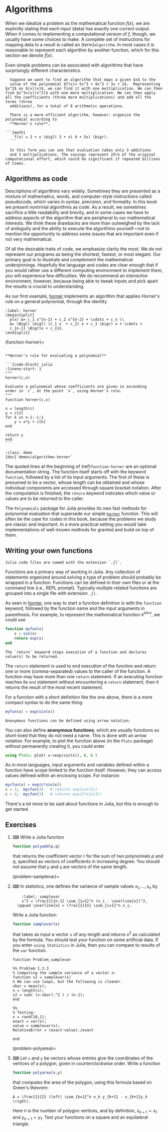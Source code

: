 # Algorithms

When we idealize a problem as the mathematical function $f(x)$, we are explicitly stating that each input (data) has exactly one correct output. When it comes to implementing a computational version of $f$, though, we usually have some choices to make. A complete set of instructions for mapping data to a result is called an {term}`algorithm`. In most cases it is reasonable to represent each algorithm by another function, which for this section we denote $\tilde{f}(x)$.

Even simple problems can be associated with algorithms that have surprisingly different characteristics.

````{proof:example}
  Suppose we want to find an algorithm that maps a given $x$ to the
  value of the polynomial $f(x)= 5x^3 + 4x^2 + 3x + 2$.  Representing $x^2$ as $(x)(x)$, we can find it with one multiplication. We can then find $x^3=(x)(x^2)$ with one more multiplication. We can then apply all the coefficients (three more multiplications) and add all the terms (three
  additions), for a total of 8 arithmetic operations.

  There is a more efficient algorithm, however: organize the polynomial according to
  **Horner's rule**,
  
```{math}
    f(x) = 2 + x \bigl( 3 + x( 4 + 5x) \bigr).
  ```

  In this form you can see that evaluation takes only 3 additions
  and 3 multiplications. The savings represent 25\% of the original computational effort, which could be significant if repeated billions of times.
````

## Algorithms as code

Descriptions of algorithms vary widely. Sometimes they are presented as a mixture of mathematics, words, and computer-style instructions called pseudocode, which varies in syntax, precision, and formality. In this book we present nontrivial algorithms as code.  As a result, we sometimes sacrifice a little readability and brevity, and in some cases we have to address aspects of the algorithm that are peripheral to our mathematical interests. We think these drawbacks are more than outweighed by the lack of ambiguity and the ability to execute the algorithms yourself—not to mention the opportunity to address some issues that are important even if not very mathematical.

Of all the desirable traits of code, we emphasize clarity the most. We do not represent our programs as being the shortest, fastest, or most elegant. Our primary goal is to illustrate and complement the mathematical underpinnings. Hopefully the language and codes are clear enough that if you would rather use a different computing environment to implement them, you will experience few difficulties. We do recommend an *interactive* environment, however, because being able to tweak inputs and pick apart the results is crucial to understanding.

As our first example, [horner](function-horner) implements an algorithm that applies Horner's rule on a general polynomial, through the identity

```{math}
:label: horner
\begin{split}
  p(x) &= c_1 x^{n-1} + c_2 x^{n-2} + \cdots + c_n \\
  &= \Bigl( \bigl( (c_1 x  + c_2) x + c_3 \bigr) x + \cdots +
  c_{n-1} \Bigr)x + c_{n}.
\end{split}
```

(function-horner)=

````{proof:function} horner

**Horner's rule for evaluating a polynomial**

```{code-block} julia
:lineno-start: 1
"""
horner(c,x)

Evaluate a polynomial whose coefficients are given in ascending
order in `c`, at the point `x`, using Horner's rule.
"""
function horner(c,x)

n = length(c)
y = c[n]
for k in n-1:-1:1
    y = x*y + c[k]
end

return y
end
```
````

```{sidebar} Demo
:class: demo
{doc}`demos/algorithms-horner`
```

The quoted lines at the beginning of {ref}`function-horner` are an optional documentation string. The function itself starts off with the keyword `function`, followed by a list of its input arguments. The first of these is presumed to be a vector, whose length can be obtained and whose individual components are accessed through square bracket notation. After the computation is finished, the `return` keyword indicates which value or values are to be returned to the caller.

The `Polynomials` package for Julia provides its own fast methods for polynomial evaluation that supersede our simple [`horner`](function-horner) function. This will often be the case for codes in this book, because the problems we study are classic and important. In a more practical setting you would take implementations of well-known methods for granted and build on top of them.

## Writing your own functions

```{margin}
Julia code files are named with the extension `.jl`.
```

Functions are a primary way of working in Julia. Any collection of statements organized around solving a type of problem should probably be wrapped in a function. Functions can be defined in their own files or at the command line (i.e., REPL prompt). Typically multiple related functions are grouped into a single file with extension `.jl`.

As seen in [horner](function-horner), one way to start a function definition is with the `function` keyword, followed by the function name and the input arguments in parenthesis. For example, to represent the mathematical function $e^{\sin x}$, we could use

``` julia
function myfun(x)
    s = sin(x)
    return exp(s)
end
```

```{margin}
The `return` keyword stops execution of a function and declares value(s) to be returned.
```

The `return` statement is used to end execution of the function and return one or more (comma-separated) values to the caller of the function. A function may have more than one `return` statement. If an executing function reaches its `end` statement without encountering a `return` statement, then it returns the result of the most recent statement.

For a function with a short definition like the one above, there is a more compact syntax to do the same thing:

``` julia
myfun(x) = exp(sin(x))
```

```{margin}
Anonymous functions can be defined using arrow notation.
```

You can also define **anonymous functions**, which are usually functions so short-lived that they do not need a name. This is done with an arrow notation. For example, to plot the function above (in the `Plots` package) without permanently creating it, you could enter

``` julia
using Plots; plot( x->exp(sin(x)), 0, 6 )
```

As in most languages, input arguments and variables defined within a function have scope limited to the function itself. However, they can access values defined within an enclosing scope. For instance:

``` julia
mycfun(x) = exp(c*sin(x))
c = 1;  mycfun(3)   # returns exp(sin(3))
c = 2;  mycfun(3)   # returns exp(2*sin(3))
```

There's a lot more to be said about functions in Julia, but this is enough to get started.

## Exercises

1. ⌨ Write a Julia function

    ``` julia
    function polyadd(p,q)
    ```

    that returns the coefficient vector $r$ for the sum of two polynomials $p$ and $q$, specified as vectors of coefficients in increasing degree. You should *not* assume that `p` and `q` are vectors of the same length.

    (problem-samplevar)=
1. ⌨  In statistics, one defines the variance of sample values $x_1,\ldots,x_n$ by
  
    ```{math}
        :label: samplevar
        s^2 = \frac{1}{n-1} \sum_{i=1}^n (x_i - \overline{x})^2,
      \qquad \overline{x} = \frac{1}{n} \sum_{i=1}^n x_i.
    ```

    Write a Julia function

    ``` julia
    function samplevar(x)
    ```

    that takes as input a vector `x` of any length and returns $s^2$ as calculated by the formula. You should test your function on some artificial data. If you enter `using Statistics` in Julia, then you can compare to results of the `var` function.

    ```{only} solutions
    function Problem_samplevar

    %% Problem 1.3.3
    % Computing the sample variance of a vector x:
    function s2 = samplevar(x)
    % We can use loops, but the following is cleaner.
    xbar = mean(x);
    n = length(x);
    s2 = sum( (x-xbar).^2 ) / (n-1);
    end

    %%
    % Testing:
    x = rand(10,1);
    exact = var(x);
    value = samplevar(x);
    RelativeError = (exact-value)./exact

    end
    ```

    (problem-polyarea)=
1. ⌨  Let `x` and `y` be vectors whose entries give the coordinates of the vertices of a polygon, given in counterclockwise order. Write a function

    ``` julia
    function polyarea(x,y)
    ```

    that computes the area of the polygon, using this formula based on Green's theorem:
  
    ```{math}
    A = \frac{1}{2} \left| \sum_{k=1}^n x_k y_{k+1} - x_{k+1}y_k \right|.
    ```

    Here $n$ is the number of polygon vertices, and by definition, $x_{n+1}=x_1$ and $y_{n+1}=y_1$.  Test your functions on a square and an equilateral triangle.
